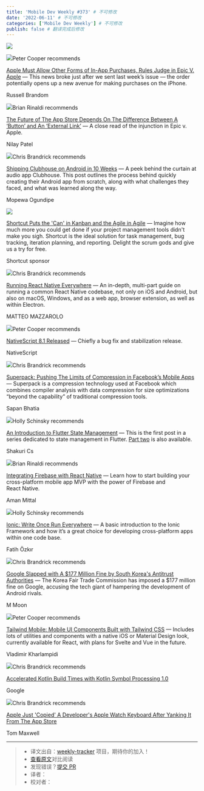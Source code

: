 ```yaml
---
title: 'Mobile Dev Weekly #373' # 不可修改
date: '2022-06-11' # 不可修改
categories: ['Mobile Dev Weekly'] # 不可修改
publish: false # 翻译完成后修改
---
```


[![](https://res.cloudinary.com/cpress/image/upload/w_1280,e_sharpen:60/v1631877217/and8yn7ks3vxjrmntdqh.jpg)](https://mobiledevweekly.com/link/113828/web)

<!--以上是预览信息，图片一张或限制百字左右，前者优先，全文请使用二级及以下标题-->
<!-- more -->

![](https://cooperpress.s3.amazonaws.com/peterc.png)Peter Cooper recommends

[Apple Must Allow Other Forms of In-App Purchases, Rules Judge in Epic V. Apple](https://mobiledevweekly.com/link/113828/web) — This news broke just after we sent last week’s issue — the order potentially opens up a new avenue for making purchases on the iPhone.

Russell Brandom

![](https://cooperpress.s3.amazonaws.com/remotesynth.png)Brian Rinaldi recommends

[The Future of The App Store Depends On The Difference Between A ‘Button’ and An ‘External Link’](https://mobiledevweekly.com/link/113829/web) — A close read of the injunction in Epic v. Apple.

Nilay Patel

![](https://cooperpress.s3.amazonaws.com/chrisbrandrick.png)Chris Brandrick recommends

[Shipping Clubhouse on Android in 10 Weeks](https://mobiledevweekly.com/link/113830/web) — A peek behind the curtain at audio app Clubhouse. This post outlines the process behind quickly creating their Android app from scratch, along with what challenges they faced, and what was learned along the way.

Mopewa Ogundipe

[![](https://copm.s3.amazonaws.com/56522915.png)](https://mobiledevweekly.com/link/113831/web)

[Shortcut Puts the 'Can' in Kanban and the Agile in Agile](https://mobiledevweekly.com/link/113831/web) — Imagine how much more you could get done if your project management tools didn't make you sigh. Shortcut is the ideal solution for task management, bug tracking, iteration planning, and reporting. Delight the scrum gods and give us a try for free.

Shortcut sponsor

![](https://cooperpress.s3.amazonaws.com/chrisbrandrick.png)Chris Brandrick recommends

[Running React Native Everywhere](https://mobiledevweekly.com/link/113832/web) — An in-depth, multi-part guide on running a common React Native codebase, not only on iOS and Android, but also on macOS, Windows, and as a web app, browser extension, as well as within Electron.

MATTEO MAZZAROLO

![](https://cooperpress.s3.amazonaws.com/peterc.png)Peter Cooper recommends

[NativeScript 8.1 Released](https://mobiledevweekly.com/link/113833/web) — Chiefly a bug fix and stabilization release.

NativeScript

![](https://cooperpress.s3.amazonaws.com/chrisbrandrick.png)Chris Brandrick recommends

[Superpack: Pushing The Limits of Compression in Facebook’s Mobile Apps](https://mobiledevweekly.com/link/113834/web) — Superpack is a compression technology used at Facebook which combines compiler analysis with data compression for size optimizations “beyond the capability” of traditional compression tools.

Sapan Bhatia

![](https://cooperpress.s3.amazonaws.com/devgirlfl.png)Holly Schinsky recommends

[An Introduction to Flutter State Management](https://mobiledevweekly.com/link/113835/web) — This is the first post in a series dedicated to state management in Flutter. [Part two](https://mobiledevweekly.com/link/113836/web) is also available.

Shakuri Cs

![](https://cooperpress.s3.amazonaws.com/remotesynth.png)Brian Rinaldi recommends

[Integrating Firebase with React Native](https://mobiledevweekly.com/link/113837/web) — Learn how to start building your cross-platform mobile app MVP with the power of Firebase and React Native.

Aman Mittal

![](https://cooperpress.s3.amazonaws.com/devgirlfl.png)Holly Schinsky recommends

[Ionic: Write Once Run Everywhere](https://mobiledevweekly.com/link/113838/web) — A basic introduction to the Ionic Framework and how it’s a great choice for developing cross-platform apps within one code base.

Fatih Özkır

![](https://cooperpress.s3.amazonaws.com/chrisbrandrick.png)Chris Brandrick recommends

[Google Slapped with A $177 Million Fine by South Korea's Antitrust Authorities](https://mobiledevweekly.com/link/113839/web) — The Korea Fair Trade Commission has imposed a $177 million fine on Google, accusing the tech giant of hampering the development of Android rivals.

M Moon

![](https://cooperpress.s3.amazonaws.com/peterc.png)Peter Cooper recommends

[Tailwind Mobile: Mobile UI Components Built with Tailwind CSS](https://mobiledevweekly.com/link/113840/web) — Includes lots of utilities and components with a native iOS or Material Design look, currently available for React, with plans for Svelte and Vue in the future.

Vladimir Kharlampidi

![](https://cooperpress.s3.amazonaws.com/chrisbrandrick.png)Chris Brandrick recommends

[Accelerated Kotlin Build Times with Kotlin Symbol Processing 1.0](https://mobiledevweekly.com/link/113841/web)

Google

![](https://cooperpress.s3.amazonaws.com/chrisbrandrick.png)Chris Brandrick recommends

[Apple Just 'Copied' A Developer's Apple Watch Keyboard After Yanking It From The App Store](https://mobiledevweekly.com/link/113842/web)

Tom Maxwell

---
> * 译文出自：[weekly-tracker](https://github.com/FEDarling/weekly-tracker) 项目，期待你的加入！
> * [查看原文](https://mobiledevweekly.com/issues/373)对比阅读
> * 发现错误？[提交 PR](https://github.com/FEDarling/weekly-tracker/blob/main/weeklys/mobile_dev_weekly/373)
> * 译者：
> * 校对者：
